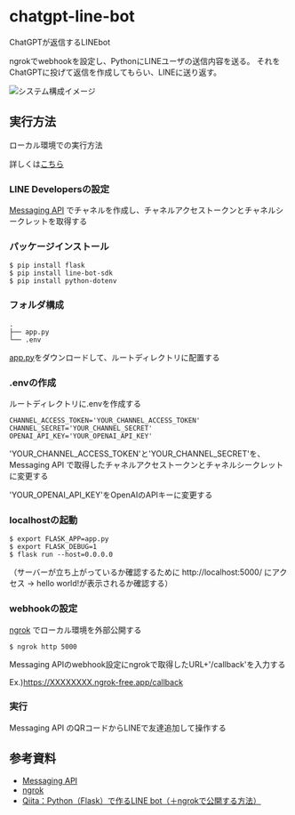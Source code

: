 # chatgpt-line-bot
ChatGPTが返信するLINEbot

ngrokでwebhookを設定し、PythonにLINEユーザの送信内容を送る。
それをChatGPTに投げて返信を作成してもらい、LINEに送り返す。

![システム構成イメージ](https://github.com/ayakakawabe/chatgpt-line-bot/assets/103473179/8352e9fc-9ad7-4e81-8873-55d8d8a133f4)

## 実行方法

ローカル環境での実行方法

詳しくは[こちら](https://qiita.com/ayakaintheclouds/items/6515a329d7cce94f8358)

### LINE Developersの設定
[Messaging API](https://developers.line.biz/ja/docs/messaging-api/getting-started/) でチャネルを作成し、チャネルアクセストークンとチャネルシークレットを取得する

### パッケージインストール

```
$ pip install flask
$ pip install line-bot-sdk
$ pip install python-dotenv
```

### フォルダ構成

```
.
├── app.py
└── .env
```

[app.py](https://github.com/ayakakawabe/chatgpt-line-bot/blob/main/app.py)をダウンロードして、ルートディレクトリに配置する

### .envの作成

ルートディレクトリに.envを作成する

```
CHANNEL_ACCESS_TOKEN='YOUR_CHANNEL_ACCESS_TOKEN'
CHANNEL_SECRET='YOUR_CHANNEL_SECRET'
OPENAI_API_KEY='YOUR_OPENAI_API_KEY'
```

'YOUR_CHANNEL_ACCESS_TOKEN'と'YOUR_CHANNEL_SECRET'を、Messaging API で取得したチャネルアクセストークンとチャネルシークレットに変更する

'YOUR_OPENAI_API_KEY'をOpenAIのAPIキーに変更する

### localhostの起動
```
$ export FLASK_APP=app.py
$ export FLASK_DEBUG=1
$ flask run --host=0.0.0.0
```

（サーバーが立ち上がっているか確認するために http://localhost:5000/ にアクセス → hello world!が表示されるか確認する）

### webhookの設定

[ngrok](https://ngrok.com/) でローカル環境を外部公開する
```
$ ngrok http 5000
```

Messaging APIのwebhook設定にngrokで取得したURL+'/callback'を入力する

Ex.)https://XXXXXXXX.ngrok-free.app/callback

### 実行

Messaging API のQRコードからLINEで友達追加して操作する

## 参考資料

* [Messaging API](https://developers.line.biz/ja/docs/messaging-api/getting-started/)
* [ngrok](https://ngrok.com/)
* [Qiita：Python（Flask）で作るLINE bot（＋ngrokで公開する方法）](https://qiita.com/ayakaintheclouds/items/6515a329d7cce94f8358)
